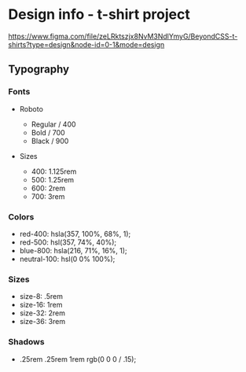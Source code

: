 # Design info - t-shirt project

<https://www.figma.com/file/zeLRktszjx8NvM3NdlYmyG/BeyondCSS-t-shirts?type=design&node-id=0-1&mode=design>

## Typography

### Fonts

- Roboto

  - Regular / 400
  - Bold / 700
  - Black / 900

- Sizes
  - 400: 1.125rem
  - 500: 1.25rem
  - 600: 2rem
  - 700: 3rem

### Colors

- red-400: hsla(357, 100%, 68%, 1);
- red-500: hsl(357, 74%, 40%);
- blue-800: hsla(216, 71%, 16%, 1);
- neutral-100: hsl(0 0% 100%);

### Sizes

- size-8: .5rem
- size-16: 1rem
- size-32: 2rem
- size-36: 3rem

### Shadows

- .25rem .25rem 1rem rgb(0 0 0 / .15);

